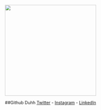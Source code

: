 <p align = "center">
  <img
       width = "300"
       src = "https://media.tenor.com/0uKy0kcOe_wAAAAC/saber-saber-fate.gif"
       >
</p>
<p align = "center">
  ##Github Duhh
  <a href="https://twitter.com/aldinpramudya">Twitter</a>
  - <a href="https://instagram.com/aldin.pramudya">Instagram</a>
  - <a href="https://www.linkedin.com/in/aldin-ariel-pramudya-832037238/">LinkedIn</a>
</p>
